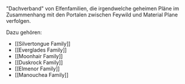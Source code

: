 "Dachverband" von Elfenfamilien, die irgendwelche geheimen Pläne im Zusammenhang mit den Portalen zwischen Feywild und Material Plane verfolgen.

Dazu gehören:
- [[Silvertongue Family]]
- [[Everglades Family]]
- [[Moonhair Family]]
- [[Duskrock Family]]
- [[Elmenor Family]]
- [[Manouchea Family]]